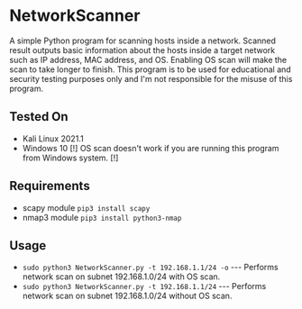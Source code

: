 # NetworkScanner
A simple Python program for scanning hosts inside a network.
Scanned result outputs basic information about the hosts inside a target network such as IP address, MAC address, and OS.
Enabling OS scan will make the scan to take longer to finish.
This program is to be used for educational and security testing purposes only and I'm not responsible for the misuse of this program.

## Tested On
- Kali Linux 2021.1
- Windows 10
[!] OS scan doesn't work if you are running this program from Windows system. [!]

## Requirements
- scapy module ```pip3 install scapy```
- nmap3 module ```pip3 install python3-nmap```

## Usage
- ```sudo python3 NetworkScanner.py -t 192.168.1.1/24 -o``` --- Performs network scan on subnet 192.168.1.0/24 with OS scan.
- ```sudo python3 NetworkScanner.py -t 192.168.1.1/24``` --- Performs network scan on subnet 192.168.1.0/24 without OS scan.
